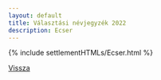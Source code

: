 ```yaml
---
layout: default
title: Választási névjegyzék 2022
description: Ecser
---
```


{% include settlementHTMLs/Ecser.html %}

[Vissza](./)